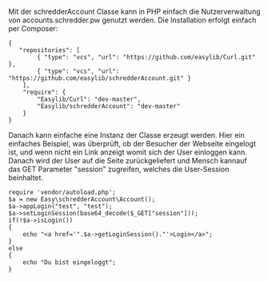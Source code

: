 Mit der schredderAccount Classe kann in PHP einfach die Nutzerverwaltung von accounts.schredder.pw genutzt werden. Die Installation erfolgt einfach per Composer:

    {
       "repositories": [
            { "type": "vcs", "url": "https://github.com/easylib/Curl.git" },
            { "type": "vcs", "url": "https://github.com/easylib/schredderAccount.git" }
    	],
        "require": {
            "Easylib/Curl": "dev-master",
            "Easylib/schredderAccount": "dev-master"
        }
    }

Danach kann einfache eine Instanz der Classe erzeugt werden. Hier ein einfaches Beispiel, was überprüft, ob der Besucher der Webseite eingelogt ist, und wenn nicht ein Link anzeigt womit sich der User einloggen kann. Danach wird der User auf die Seite zurückgeliefert und Mensch kannauf das GET Parameter "session" zugreifen, welches die User-Session beinhaltet.

    require 'vendor/autoload.php';
    $a = new Easy\schredderAccount\Account();
    $a->appLogin("test", "test");
    $a->setLoginSession(base64_decode($_GET["session"]));
    if(!$a->isLogin())
    {
    	echo "<a href='".$a->getLoginSession()."'>Login</a>";
    }
    else
    {
    	echo "Du bist eingeloggt";
    }    